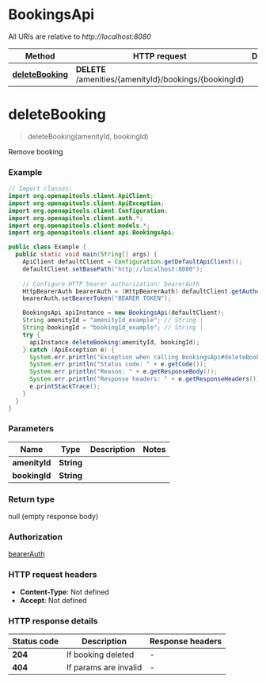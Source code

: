 # BookingsApi

All URIs are relative to *http://localhost:8080*

Method | HTTP request | Description
------------- | ------------- | -------------
[**deleteBooking**](BookingsApi.md#deleteBooking) | **DELETE** /amenities/{amenityId}/bookings/{bookingId} | 


<a name="deleteBooking"></a>
# **deleteBooking**
> deleteBooking(amenityId, bookingId)



Remove booking

### Example
```java
// Import classes:
import org.openapitools.client.ApiClient;
import org.openapitools.client.ApiException;
import org.openapitools.client.Configuration;
import org.openapitools.client.auth.*;
import org.openapitools.client.models.*;
import org.openapitools.client.api.BookingsApi;

public class Example {
  public static void main(String[] args) {
    ApiClient defaultClient = Configuration.getDefaultApiClient();
    defaultClient.setBasePath("http://localhost:8080");
    
    // Configure HTTP bearer authorization: bearerAuth
    HttpBearerAuth bearerAuth = (HttpBearerAuth) defaultClient.getAuthentication("bearerAuth");
    bearerAuth.setBearerToken("BEARER TOKEN");

    BookingsApi apiInstance = new BookingsApi(defaultClient);
    String amenityId = "amenityId_example"; // String | 
    String bookingId = "bookingId_example"; // String | 
    try {
      apiInstance.deleteBooking(amenityId, bookingId);
    } catch (ApiException e) {
      System.err.println("Exception when calling BookingsApi#deleteBooking");
      System.err.println("Status code: " + e.getCode());
      System.err.println("Reason: " + e.getResponseBody());
      System.err.println("Response headers: " + e.getResponseHeaders());
      e.printStackTrace();
    }
  }
}
```

### Parameters

Name | Type | Description  | Notes
------------- | ------------- | ------------- | -------------
 **amenityId** | **String**|  |
 **bookingId** | **String**|  |

### Return type

null (empty response body)

### Authorization

[bearerAuth](../README.md#bearerAuth)

### HTTP request headers

 - **Content-Type**: Not defined
 - **Accept**: Not defined

### HTTP response details
| Status code | Description | Response headers |
|-------------|-------------|------------------|
**204** | If booking deleted |  -  |
**404** | If params are invalid |  -  |

